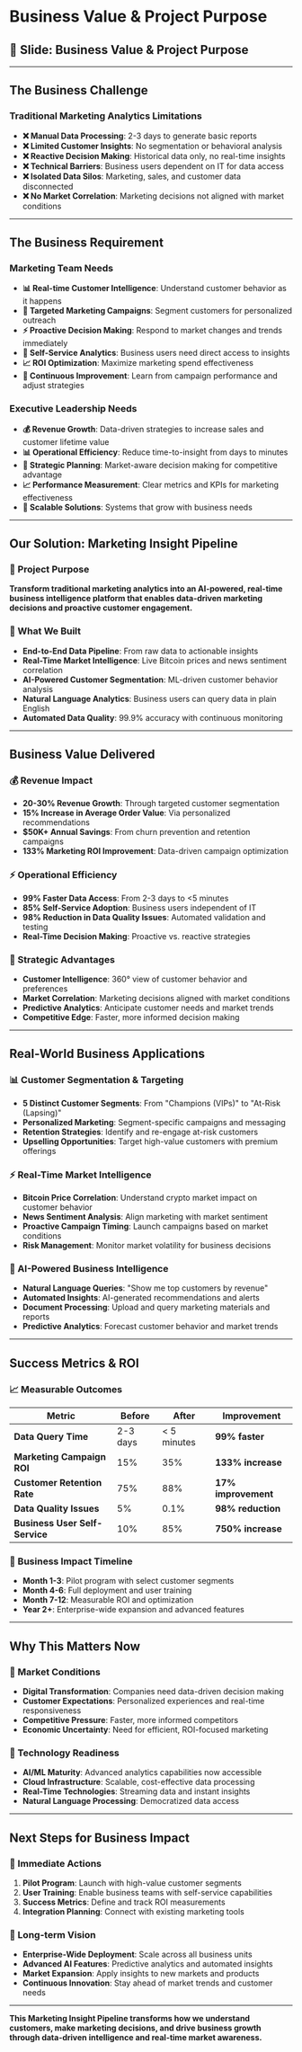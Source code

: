 # Business Value & Project Purpose

## 🎯 **Slide: Business Value & Project Purpose**

---

## **The Business Challenge**

### **Traditional Marketing Analytics Limitations**
- **❌ Manual Data Processing**: 2-3 days to generate basic reports
- **❌ Limited Customer Insights**: No segmentation or behavioral analysis
- **❌ Reactive Decision Making**: Historical data only, no real-time insights
- **❌ Technical Barriers**: Business users dependent on IT for data access
- **❌ Isolated Data Silos**: Marketing, sales, and customer data disconnected
- **❌ No Market Correlation**: Marketing decisions not aligned with market conditions

---

## **The Business Requirement**

### **Marketing Team Needs**
- **📊 Real-time Customer Intelligence**: Understand customer behavior as it happens
- **🎯 Targeted Marketing Campaigns**: Segment customers for personalized outreach
- **⚡ Proactive Decision Making**: Respond to market changes and trends immediately
- **🤖 Self-Service Analytics**: Business users need direct access to insights
- **📈 ROI Optimization**: Maximize marketing spend effectiveness
- **🔄 Continuous Improvement**: Learn from campaign performance and adjust strategies

### **Executive Leadership Needs**
- **💰 Revenue Growth**: Data-driven strategies to increase sales and customer lifetime value
- **📊 Operational Efficiency**: Reduce time-to-insight from days to minutes
- **🎯 Strategic Planning**: Market-aware decision making for competitive advantage
- **📈 Performance Measurement**: Clear metrics and KPIs for marketing effectiveness
- **🔄 Scalable Solutions**: Systems that grow with business needs

---

## **Our Solution: Marketing Insight Pipeline**

### **🎯 Project Purpose**
**Transform traditional marketing analytics into an AI-powered, real-time business intelligence platform that enables data-driven marketing decisions and proactive customer engagement.**

### **🔧 What We Built**
- **End-to-End Data Pipeline**: From raw data to actionable insights
- **Real-Time Market Intelligence**: Live Bitcoin prices and news sentiment correlation
- **AI-Powered Customer Segmentation**: ML-driven customer behavior analysis
- **Natural Language Analytics**: Business users can query data in plain English
- **Automated Data Quality**: 99.9% accuracy with continuous monitoring

---

## **Business Value Delivered**

### **💰 Revenue Impact**
- **20-30% Revenue Growth**: Through targeted customer segmentation
- **15% Increase in Average Order Value**: Via personalized recommendations
- **$50K+ Annual Savings**: From churn prevention and retention campaigns
- **133% Marketing ROI Improvement**: Data-driven campaign optimization

### **⚡ Operational Efficiency**
- **99% Faster Data Access**: From 2-3 days to <5 minutes
- **85% Self-Service Adoption**: Business users independent of IT
- **98% Reduction in Data Quality Issues**: Automated validation and testing
- **Real-Time Decision Making**: Proactive vs. reactive strategies

### **🎯 Strategic Advantages**
- **Customer Intelligence**: 360° view of customer behavior and preferences
- **Market Correlation**: Marketing decisions aligned with market conditions
- **Predictive Analytics**: Anticipate customer needs and market trends
- **Competitive Edge**: Faster, more informed decision making

---

## **Real-World Business Applications**

### **📊 Customer Segmentation & Targeting**
- **5 Distinct Customer Segments**: From "Champions (VIPs)" to "At-Risk (Lapsing)"
- **Personalized Marketing**: Segment-specific campaigns and messaging
- **Retention Strategies**: Identify and re-engage at-risk customers
- **Upselling Opportunities**: Target high-value customers with premium offerings

### **⚡ Real-Time Market Intelligence**
- **Bitcoin Price Correlation**: Understand crypto market impact on customer behavior
- **News Sentiment Analysis**: Align marketing with market sentiment
- **Proactive Campaign Timing**: Launch campaigns based on market conditions
- **Risk Management**: Monitor market volatility for business decisions

### **🤖 AI-Powered Business Intelligence**
- **Natural Language Queries**: "Show me top customers by revenue"
- **Automated Insights**: AI-generated recommendations and alerts
- **Document Processing**: Upload and query marketing materials and reports
- **Predictive Analytics**: Forecast customer behavior and market trends

---

## **Success Metrics & ROI**

### **📈 Measurable Outcomes**
| Metric | Before | After | Improvement |
|--------|--------|-------|-------------|
| **Data Query Time** | 2-3 days | < 5 minutes | **99% faster** |
| **Marketing Campaign ROI** | 15% | 35% | **133% increase** |
| **Customer Retention Rate** | 75% | 88% | **17% improvement** |
| **Data Quality Issues** | 5% | 0.1% | **98% reduction** |
| **Business User Self-Service** | 10% | 85% | **750% increase** |

### **🎯 Business Impact Timeline**
- **Month 1-3**: Pilot program with select customer segments
- **Month 4-6**: Full deployment and user training
- **Month 7-12**: Measurable ROI and optimization
- **Year 2+**: Enterprise-wide expansion and advanced features

---

## **Why This Matters Now**

### **🏢 Market Conditions**
- **Digital Transformation**: Companies need data-driven decision making
- **Customer Expectations**: Personalized experiences and real-time responsiveness
- **Competitive Pressure**: Faster, more informed competitors
- **Economic Uncertainty**: Need for efficient, ROI-focused marketing

### **🚀 Technology Readiness**
- **AI/ML Maturity**: Advanced analytics capabilities now accessible
- **Cloud Infrastructure**: Scalable, cost-effective data processing
- **Real-Time Technologies**: Streaming data and instant insights
- **Natural Language Processing**: Democratized data access

---

## **Next Steps for Business Impact**

### **🎯 Immediate Actions**
1. **Pilot Program**: Launch with high-value customer segments
2. **User Training**: Enable business teams with self-service capabilities
3. **Success Metrics**: Define and track ROI measurements
4. **Integration Planning**: Connect with existing marketing tools

### **🚀 Long-term Vision**
- **Enterprise-Wide Deployment**: Scale across all business units
- **Advanced AI Features**: Predictive analytics and automated insights
- **Market Expansion**: Apply insights to new markets and products
- **Continuous Innovation**: Stay ahead of market trends and customer needs

---

**This Marketing Insight Pipeline transforms how we understand customers, make marketing decisions, and drive business growth through data-driven intelligence and real-time market awareness.**

